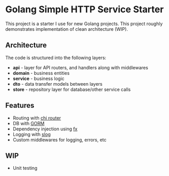 # Golang Simple HTTP Service Starter

This project is a starter I use for new Golang projects. This project roughly demonstrates implementation of clean architecture (WIP).

## Architecture

The code is structured into the following layers:
- **api** - layer for API routers, and handlers along with middlewares 
- **domain** - business entities
- **service** - business logic
- **dto** - data transfer models between layers
- **store** - repository layer for database/other service calls

## Features
- Routing with [chi router](https://github.com/go-chi/chi) 
- DB with [GORM](https://gorm.io)
- Dependency injection using [fx](go.uber.org/fx)
- Logging with [slog](https://pkg.go.dev/log/slog)
- Custom middlewares for logging, errors, etc

## WIP
- Unit testing
